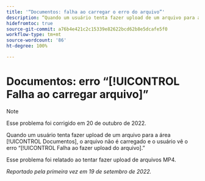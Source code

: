 ```yaml
---
title: '“Documentos: falha ao carregar o erro do arquivo”'
description: “Quando um usuário tenta fazer upload de um arquivo para a área Documentos, o arquivo não é carregado e o usuário vê o erro Falha ao fazer upload do arquivo.”
hidefromtoc: true
source-git-commit: a76b4e421c2c15339e82622bcd62b8e5dcafe5f0
workflow-type: tm+mt
source-wordcount: '86'
ht-degree: 100%

---
```



# Documentos: erro “[!UICONTROL Falha ao carregar arquivo]”

<!--This issue is on the Workfront TOC and the Workfront Proof TOC-->

>[!NOTE]
>
>Esse problema foi corrigido em 20 de outubro de 2022.

Quando um usuário tenta fazer upload de um arquivo para a área [!UICONTROL Documentos], o arquivo não é carregado e o usuário vê o erro “[!UICONTROL Falha ao fazer upload do arquivo].”

Esse problema foi relatado ao tentar fazer upload de arquivos MP4.

_Reportado pela primeira vez em 19 de setembro de 2022._

